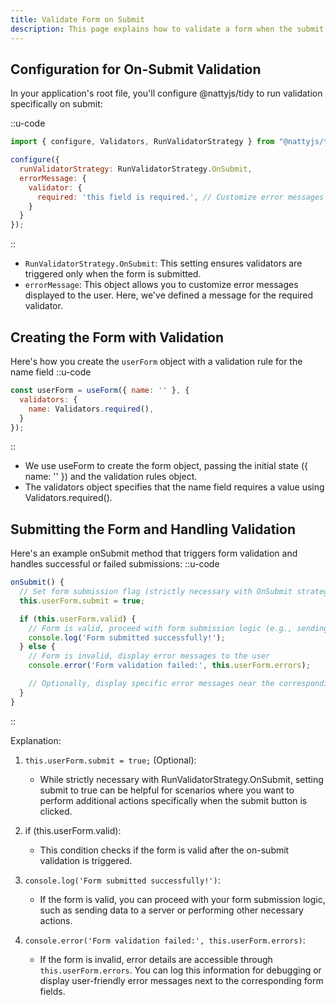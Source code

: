 ```yaml
---
title: Validate Form on Submit
description: This page explains how to validate a form when the submit button is clicked using @tidy. Here, validation occurs only when the user attempts to submit the form, ensuring a smoother user experience.
---
```


## Configuration for On-Submit Validation

In your application's root file, you'll configure @nattyjs/tidy to run validation specifically on submit:

::u-code
```javascript
import { configure, Validators, RunValidatorStrategy } from "@nattyjs/tidy";

configure({
  runValidatorStrategy: RunValidatorStrategy.OnSubmit,
  errorMessage: {
    validator: {
      required: 'this field is required.', // Customize error messages as needed
    }
  }
});
```
::
* `RunValidatorStrategy.OnSubmit`: This setting ensures validators are triggered only when the form is submitted.
* `errorMessage`: This object allows you to customize error messages displayed to the user. Here, we've defined a message for the required validator.
## Creating the Form with Validation
Here's how you create the `userForm` object with a validation rule for the name field
::u-code
```javascript
const userForm = useForm({ name: '' }, {
  validators: {
    name: Validators.required(),
  }
});
```
::
* We use useForm to create the form object, passing the initial state ({ name: '' }) and the validation rules object.
* The validators object specifies that the name field requires a value using Validators.required().
## Submitting the Form and Handling Validation
Here's an example onSubmit method that triggers form validation and handles successful or failed submissions:
::u-code
```javascript
onSubmit() {
  // Set form submission flag (strictly necessary with OnSubmit strategy)
  this.userForm.submit = true;

  if (this.userForm.valid) {
    // Form is valid, proceed with form submission logic (e.g., sending data to server)
    console.log('Form submitted successfully!');
  } else {
    // Form is invalid, display error messages to the user
    console.error('Form validation failed:', this.userForm.errors);

    // Optionally, display specific error messages near the corresponding form fields
  }
}
```
::

Explanation:

1. `this.userForm.submit = true;` (Optional):

    * While strictly necessary with RunValidatorStrategy.OnSubmit, setting submit to true can be helpful for scenarios where you want to perform additional actions specifically when the submit button is clicked.
2.  if (this.userForm.valid):

    * This condition checks if the form is valid after the on-submit validation is triggered.
3.  `console.log('Form submitted successfully!')`:

    * If the form is valid, you can proceed with your form submission logic, such as sending data to a server or performing other necessary actions.

4.  `console.error('Form validation failed:', this.userForm.errors)`:

    * If the form is invalid, error details are accessible through `this.userForm.errors`. You can log this information for debugging or display user-friendly error messages next to the corresponding form fields.
